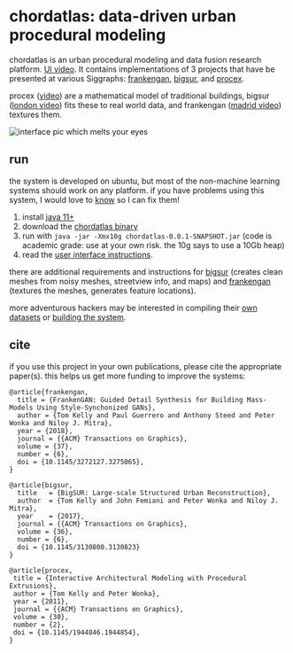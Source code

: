 # chordatlas: data-driven urban procedural modeling

chordatlas is an urban procedural modeling and data fusion research platform. [UI video](https://youtu.be/Jz8q09r-RFg). It contains implementations of 3 projects that have be presented at various Siggraphs: [frankengan](http://geometry.cs.ucl.ac.uk/projects/2018/frankengan/), [bigsur](http://geometry.cs.ucl.ac.uk/projects/2017/bigsur/), and [procex](http://www.twak.co.uk/2011/04/interactive-architectural-modeling-with.html). 

procex ([video](https://youtu.be/K0yUXjM_YKE)) are a mathematical model of traditional buildings, bigsur ([london video](https://youtu.be/HW7WR7ZywJc)) fits these to real world data, and frankengan ([madrid video](https://www.youtube.com/watch?v=78N-wfCiCuc)) textures them.

![interface pic which melts your eyes](https://raw.githubusercontent.com/twak/chordatlas/22b4513bb2e1ac8c9bc1034c4b187025346f5d1a/wiki/pic.jpg)

## run

the system is developed on ubuntu, but most of the non-machine learning systems should work on any platform. if you have problems using this system, I would love to [know](https://github.com/twak/chordatlas/issues) so I can fix them!

1. install [java 11+](http://www.oracle.com/technetwork/java/javase/downloads/index.html)
1. download the [chordatlas binary](https://drive.google.com/open?id=1FC5K2kKP12jQLlE97YlwhzceTrLgxuDn)
1. run with `java -jar -Xmx10g chordatlas-0.0.1-SNAPSHOT.jar`  (code is academic grade: use at your own risk. the 10g says to use a 10Gb heap)
1. read the [user interface instructions](https://github.com/twak/chordatlas/wiki/interface-instructions-and-pipeline-videos).

there are additional requirements and instructions for [bigsur](https://github.com/twak/chordatlas/wiki/bigSUR-details) (creates clean meshes from noisy meshes, streetview info, and maps) and [frankengan](https://github.com/twak/chordatlas/wiki/frankenGAN-details) (textures the meshes, generates feature locations).

more adventurous hackers may be interested in compiling their [own datasets](https://github.com/twak/chordatlas/wiki/datasets) or [building the system](https://github.com/twak/chordatlas/wiki/build-instructions).

## cite

if you use this project in your own publications, please cite the appropriate paper(s). this helps us get more funding to improve the systems:

```
@article{frankengan,
  title = {FrankenGAN: Guided Detail Synthesis for Building Mass-Models Using Style-Synchonized GANs},
  author = {Tom Kelly and Paul Guerrero and Anthony Steed and Peter Wonka and Niloy J. Mitra},
  year = {2018},
  journal = {{ACM} Transactions on Graphics},
  volume = {37},
  number = {6},
  doi = {10.1145/3272127.3275065},
}
```

```
@article{bigsur,
  title   = {BigSUR: Large-scale Structured Urban Reconstruction},
  author  = {Tom Kelly and John Femiani and Peter Wonka and Niloy J. Mitra},
  year    = {2017},
  journal = {{ACM} Transactions on Graphics},
  volume = {36},
  number = {6},
  doi = {10.1145/3130800.3130823}
}
```

```
@article{procex,
 title = {Interactive Architectural Modeling with Procedural Extrusions},
 author = {Tom Kelly and Peter Wonka},
 year = {2011},
 journal = {{ACM} Transactions on Graphics},
 volume = {30},
 number = {2},
 doi = {10.1145/1944846.1944854},
}
```

